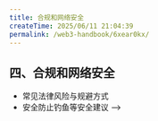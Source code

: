 ```yaml
---
title: 合规和网络安全
createTime: 2025/06/11 21:04:39
permalink: /web3-handbook/6xear0kx/
---
```

## 四、合规和网络安全
- 常见法律风险与规避方式
- 安全防止钓鱼等安全建议  -->